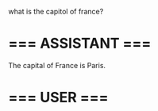 what is the capitol of france?

# === ASSISTANT ===

The capital of France is Paris.

# === USER ===

